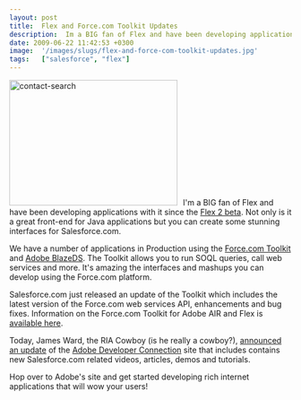 ```yaml
---
layout: post
title:  Flex and Force.com Toolkit Updates
description:  Im a BIG fan of Flex and have been developing applications with it since the  Flex 2 beta  . Not only is it a great front-end for Java applications but you can create some stunning interfaces for Salesforce.com. We have a number of applications in Production using the Force.com Toolkit  and Adobe BlazeDS . The Toolkit allows you to run SOQL queries, call web services and more. Its amazing the interfaces and mashups you can develop using the Force.com platform. Salesforce.com just released an up
date: 2009-06-22 11:42:53 +0300
image:  '/images/slugs/flex-and-force-com-toolkit-updates.jpg'
tags:   ["salesforce", "flex"]
---
```

<p><a href="http://res.cloudinary.com/blog-jeffdouglas-com/image/upload/v1400399537/contact-search_husn5m.png"><img class="alignleft size-medium wp-image-931" style="padding-right:10px;" title="contact-search" src="http://res.cloudinary.com/blog-jeffdouglas-com/image/upload/h_224,w_300/v1400399537/contact-search_husn5m.png" alt="contact-search" width="300" height="224" /></a>I'm a BIG fan of Flex and have been developing applications with it since the <a href="http://labs.adobe.com/wiki/index.php/Showcase:Flex_Developer_Derby" target="_blank">Flex 2 beta</a>. Not only is it a great front-end for Java applications but you can create some stunning interfaces for Salesforce.com.</p>
<p>We have a number of applications in Production using the <a href="http://developer.force.com/flextoolkit" target="_blank">Force.com Toolkit</a> and <a href="/2009/03/26/tutorial-salesforcecom-with-flex-and-blazeds/" target="_blank">Adobe BlazeDS</a>. The Toolkit allows you to run SOQL queries, call web services and more. It's amazing the interfaces and mashups you can develop using the Force.com platform.</p>
<p>Salesforce.com just released an update of the Toolkit which includes the latest version of the Force.com web services API, enhancements and bug fixes. Information on the Force.com Toolkit for Adobe AIR and Flex is <a href="http://developer.force.com/flextoolkit" target="_blank">available here</a>.</p>
<p>Today, James Ward, the RIA Cowboy (is he really a cowboy?), <a href="http://www.jamesward.com/blog/2009/06/22/flex-and-salesforce-force-com-updates/" target="_blank">announced an update</a> of the <a href="http://www.adobe.com/devnet/salesforce/" target="_blank">Adobe Developer Connection</a> site that includes contains new Salesforce.com related videos, articles, demos and tutorials.</p>
<p>Hop over to Adobe's site and get started developing rich internet applications that will wow your users!</p>

